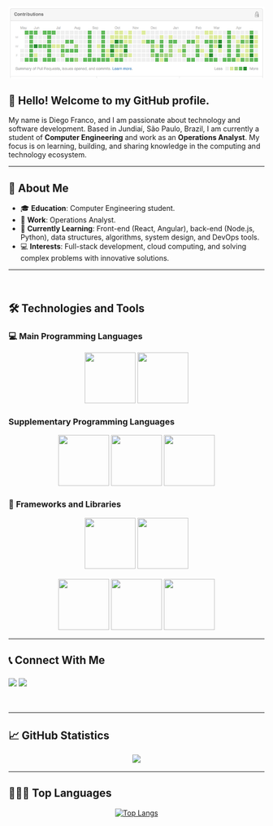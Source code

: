 <div align="center">
  <img src="helloworld.png">
</div>

## 👋 Hello! Welcome to my GitHub profile.

My name is Diego Franco, and I am passionate about technology and software development. Based in Jundiaí, São Paulo, Brazil, I am currently a student of **Computer Engineering** and work as an **Operations Analyst**. My focus is on learning, building, and sharing knowledge in the computing and technology ecosystem.

---

## 🔭 About Me

- 🎓 **Education**: Computer Engineering student.
- 💼 **Work**: Operations Analyst.
- 🌱 **Currently Learning**: Front-end (React, Angular), back-end (Node.js, Python), data structures, algorithms, system design, and DevOps tools.
- 💻 **Interests**: Full-stack development, cloud computing, and solving complex problems with innovative solutions.

---

<br/>

## 🛠️ Technologies and Tools

### 💻 **Main Programming Languages**

<div align="center">
<img src="https://cdn.jsdelivr.net/gh/devicons/devicon/icons/javascript/javascript-original.svg" width="100" height="100"/> 
<img src="https://cdn.jsdelivr.net/gh/devicons/devicon@latest/icons/typescript/typescript-original.svg" width="100" height="100"/> 
</div>

### **Supplementary Programming Languages**

<div align="center">
<img src="https://cdn.jsdelivr.net/gh/devicons/devicon/icons/python/python-original.svg" width="100" height="100"/> 
<img src="https://cdn.jsdelivr.net/gh/devicons/devicon/icons/java/java-original.svg" width="100" height="100"/> 
<img src="https://cdn.jsdelivr.net/gh/devicons/devicon/icons/go/go-original.svg" width="100" height="100"/>
</div>

### 🚀 **Frameworks and Libraries**

<div align="center">
<img src="https://cdn.jsdelivr.net/gh/devicons/devicon/icons/nodejs/nodejs-original.svg" width="100" height="100"/> 
<img src="https://cdn.jsdelivr.net/gh/devicons/devicon@latest/icons/nestjs/nestjs-original.svg" width="100" height="100"/>
  <br></br>
<img src="https://cdn.jsdelivr.net/gh/devicons/devicon@latest/icons/spring/spring-original.svg" width="100" height="100"/> 
<img src="https://cdn.jsdelivr.net/gh/devicons/devicon/icons/flask/flask-original.svg" width="100" height="100"/> 
<img src="https://cdn.jsdelivr.net/gh/devicons/devicon/icons/fastapi/fastapi-original.svg" width="100" height="100"/>
</div>

---

## 📞 Connect With Me

<h3 align="left">
  <p align="left">
  <a href="https://www.linkedin.com/in/diego-gustavo-franco/" target="_blank"><img src="https://img.shields.io/badge/-LinkedIn-%230077B5?style=for-the-badge&logo=linkedin&logoColor=white" target="_blank"></a> 
  <a href="mailto:diego.u.franco@gmail.com"><img src="https://img.shields.io/badge/Gmail-D14836?style=for-the-badge&logo=gmail&logoColor=white" target="_blank"></a>
  </p>
</h3>
<br/>

---

## 📈 GitHub Statistics

<div align="center">
  <a href="https://github.com/dgusfr">
    <img height="180em" src="https://github-readme-stats.vercel.app/api?username=dgusfr&show_icons=true&theme=dracula&include_all_commits=true&count_private=true"/>
  </a>
</div>

---

## 🧑🏼‍💻 Top Languages

<p align="center">
  <a href="https://github.com/DGusFr/github-readme-stats">
    <img src="https://github-readme-stats.vercel.app/api/top-langs/?username=dgusfr&layout=compact&theme=dracula" alt="Top Langs">
  </a>
</p>
